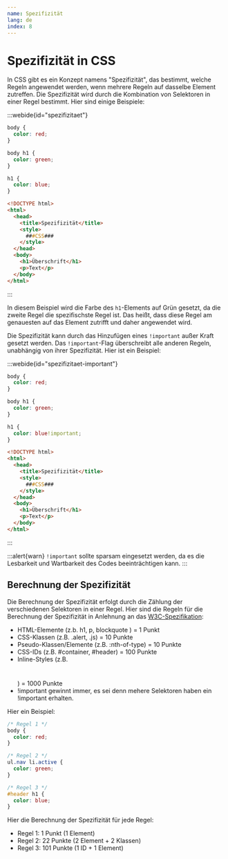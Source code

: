 ```yaml
---
name: Spezifizität
lang: de
index: 8
---
```


# Spezifizität in CSS

In CSS gibt es ein Konzept namens "Spezifizität", das bestimmt, welche Regeln angewendet werden, wenn mehrere Regeln auf dasselbe Element zutreffen. Die Spezifizität wird durch die Kombination von Selektoren in einer Regel bestimmt. Hier sind einige Beispiele:

:::webide{id="spezifizitaet"}

```css
body {
  color: red;
}

body h1 {
  color: green;
}

h1 {
  color: blue;
}
```

```html template
<!DOCTYPE html>
<html>
  <head>
    <title>Spezifizität</title>
    <style>
      ###CSS###
    </style>
  </head>
  <body>
    <h1>Überschrift</h1>
    <p>Text</p>
  </body>
</html>
```

:::

In diesem Beispiel wird die Farbe des `h1`-Elements auf Grün gesetzt, da die zweite Regel die spezifischste Regel ist. Das heißt, dass diese Regel am genauesten auf das Element zutrifft und daher angewendet wird. 

Die Spezifizität kann durch das Hinzufügen eines `!important` außer Kraft gesetzt werden. Das `!important`-Flag überschreibt alle anderen Regeln, unabhängig von ihrer Spezifizität. Hier ist ein Beispiel:

:::webide{id="spezifizitaet-important"}

```css
body {
  color: red;
}

body h1 {
  color: green;
}

h1 {
  color: blue!important;
}
```

```html template
<!DOCTYPE html>
<html>
  <head>
    <title>Spezifizität</title>
    <style>
      ###CSS###
    </style>
  </head>
  <body>
    <h1>Überschrift</h1>
    <p>Text</p>
  </body>
</html>
```

:::

:::alert{warn}
`!important` sollte sparsam eingesetzt werden, da es die Lesbarkeit und Wartbarkeit des Codes beeinträchtigen kann.
:::


## Berechnung der Spezifizität

Die Berechnung der Spezifizität erfolgt durch die Zählung der verschiedenen Selektoren in einer Regel. Hier sind die Regeln für die Berechnung der Spezifizität in Anlehnung an das [W3C-Spezifikation](https://www.w3.org/TR/selectors-3/#specificity):

- HTML-Elemente (z.b. h1, p, blockquote ) = 1 Punkt
- CSS-Klassen (z.B. .alert, .js) = 10 Punkte
- Pseudo-Klassen/Elemente (z.B. :nth-of-type) = 10 Punkte
- CSS-IDs (z.B. #container, #header) = 100 Punkte
- Inline-Styles (z.B. <h1 style="color: red;"></h1>) = 1000 Punkte
- !important gewinnt immer, es sei denn mehere Selektoren haben ein !important erhalten.

Hier ein Beispiel:

```css
/* Regel 1 */
body {
  color: red;
}

/* Regel 2 */
ul.nav li.active {
  color: green;
}

/* Regel 3 */
#header h1 {
  color: blue;
}
```

Hier die Berechnung der Spezifizität für jede Regel:

- Regel 1: 1 Punkt (1 Element)
- Regel 2: 22 Punkte (2 Element + 2 Klassen)
- Regel 3: 101 Punkte (1 ID + 1 Element)
